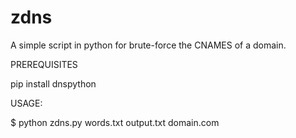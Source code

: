 # zdns
A simple script in python for brute-force the CNAMES of a domain.


PREREQUISITES

pip install dnspython


USAGE:

$ python zdns.py words.txt output.txt domain.com
